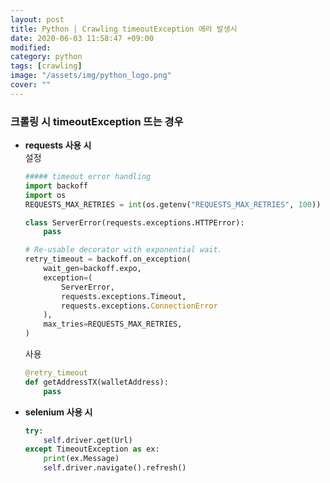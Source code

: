 ```yaml
---
layout: post
title: Python | Crawling timeoutException 에러 발생시
date: 2020-06-03 11:58:47 +09:00
modified: 
category: python
tags: [crawling]
image: "/assets/img/python_logo.png"
cover: ""
---
```


### 크롤링 시 timeoutException 뜨는 경우

- **requests 사용 시**<br>
    설정
    ```python
    ##### timeout error handling
    import backoff
    import os
    REQUESTS_MAX_RETRIES = int(os.getenv("REQUESTS_MAX_RETRIES", 100))

    class ServerError(requests.exceptions.HTTPError):
        pass

    # Re-usable decorator with exponential wait.
    retry_timeout = backoff.on_exception(
        wait_gen=backoff.expo,
        exception=(
            ServerError,
            requests.exceptions.Timeout,
            requests.exceptions.ConnectionError
        ),
        max_tries=REQUESTS_MAX_RETRIES,
    )
    ```

    사용 
    ```python
    @retry_timeout
    def getAddressTX(walletAddress):
        pass
    ```


- **selenium 사용 시**
    ```python
    try:
        self.driver.get(Url)
    except TimeoutException as ex:
        print(ex.Message)
        self.driver.navigate().refresh()
    ```